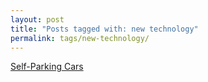 ```yaml
---
layout: post
title: "Posts tagged with: new technology"
permalink: tags/new-technology/
---
```

[Self-Parking Cars](/2011/08/self-parking-cars)
